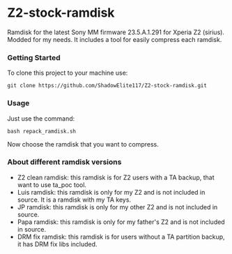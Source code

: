 # Z2-stock-ramdisk

Ramdisk for the latest Sony MM firmware 23.5.A.1.291 for Xperia Z2 (sirius). Modded for my needs.
It includes a tool for easily compress each ramdisk.

### Getting Started
To clone this project to your machine use:
```
git clone https://github.com/ShadowElite117/Z2-stock-ramdisk.git
```
### Usage
Just use the command:
```
bash repack_ramdisk.sh
```
Now choose the ramdisk that you want to compress.

### About different ramdisk versions
* Z2 clean ramdisk: this ramdisk is for Z2 users with a TA backup, that want to use ta_poc tool.
* Luis ramdisk: this ramdisk is only for my Z2 and is not included in source. It is a ramdisk with my TA keys.
* JP ramdisk: this ramdisk is only for my other Z2 and is not included in source.
* Papa ramdisk: this ramdisk is only for my father's Z2 and is not included in source.
* DRM fix ramdisk: this ramdisk is for users without a TA partition backup, it has DRM fix libs included.
